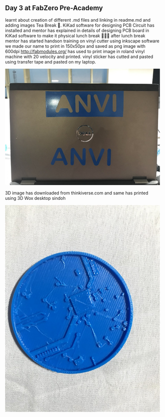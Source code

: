 ## Day 3 at FabZero Pre-Academy

learnt about creation of different .md files and linking in readme.md and adding images
Tea Break :tea:.
KiKad software for designing PCB Circuit has installed and mentor has explained in details of designing PCB board in KiKad software to make it physical
lunch break :rice_ball::fork_and_knife::bento:
after lunch break mentor has started handson training on vinyl cutter
using inkscape software we made our name to print in 150x50px and saved as png image with 600dpi
http://fabmodules.org/ has used to print image in roland vinyl machine with 20 velocity and printed. vinyl sticker has cutted and  pasted using transfer tape and pasted on my laptop.

![image of vinyl cutter](../img/vinylcutteroutput.jpg)

3D image has downloaded from thinkiverse.com and same has printed using 3D Wox desktop sindoh

![image of vinyl cutter](../img/3dmodel.jpg)